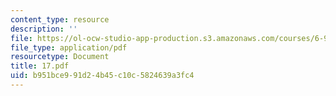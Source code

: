 ```yaml
---
content_type: resource
description: ''
file: https://ol-ocw-studio-app-production.s3.amazonaws.com/courses/6-973-organic-optoelectronics-spring-2003/b951bce991d24b45c10c5824639a3fc4_17.pdf
file_type: application/pdf
resourcetype: Document
title: 17.pdf
uid: b951bce9-91d2-4b45-c10c-5824639a3fc4
---
```

